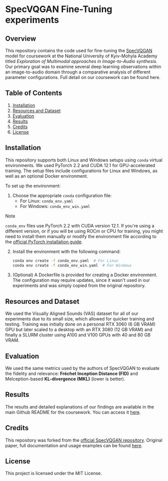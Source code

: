 # SpecVQGAN Fine-Tuning experiments
## Overview
This repository contains the code used for fine-tuning the [SpecVQGAN](https://github.com/v-iashin/SpecVQGAN) model for coursework at the National University of Kyiv-Mohyla Academy titled *Exploration of Multimodal approaches in Image-to-Audio synthesis*. Our primary goal was to examine several deep learning observations within an image-to-audio domain through a comparative analysis of different parameter configurations. Full detail on our coursework can be found here.

## Table of Contents
1. [Installation](#installation)
2. [Resources and Dataset](#resources-and-dataset)
3. [Evaluation](#evaluation)
4. [Results](#results)
5. [Credits](#credits)
6. [License](#license)


## Installation
This repository supports both Linux and Windows setups using `conda` virtual environments. We used PyTorch 2.2 and CUDA 12.1 for GPU-accelerated training. The setup files include configurations for Linux and Windows, as well as an optional Docker environment.

To set up the environment:
1. Choose the appropriate `conda` configuration file:
   - For Linux: `conda_env.yaml`
   - For Windows: `conda_env_win.yaml`

> [!NOTE]
> `conda_env` files use PyTorch 2.2 with CUDA version 12.1. If you're using a different version, or if you will be using ROCm or CPU for training, you might need to install them manually or modify the environment file according to the [official PyTorch installation guide](https://pytorch.org/get-started/locally/).

2. Install the environment with the following command:
   ```bash
   conda env create -f conda_env.yaml  # For Linux
   conda env create -f conda_env_win.yaml  # For Windows
   ```
3. (Optional) A Dockerfile is provided for creating a Docker environment. The configuration may require updates, since it wasn't used in our experiments and was simply copied from the original repository.

## Resources and Dataset
We used the Visually Aligned Sounds (VAS) dataset for all of our experiments due to its small size, which allowed for quicker training and testing. Training was initially done on a personal RTX 3060 (6 GB VRAM) GPU but later scaled to a desktop with an RTX 3080 (12 GB VRAM) and finally a SLURM cluster using A100 and V100 GPUs with 40 and 80 GB VRAM.

## Evaluation
We used the same metrics used by the authors of SpecVQGAN to evaluate the fidelity and relevance: **Fréchet Inception Distance (FID)** and Melception-based **KL-divergence (MKL)** (lower is better).


## Results
The results and detailed explanations of our findings are available in the main Github README for the coursework. You can access it [here](https://github.com/Exploration-of-image-to-audio-synthesis/coursework-readme).


## Credits
This repository was forked from the [official SpecVQGAN repository](https://github.com/v-iashin/SpecVQGAN). Original paper, full documentation and usage examples can be found [here](https://github.com/v-iashin/SpecVQGAN).

## License
This project is licensed under the MIT License.